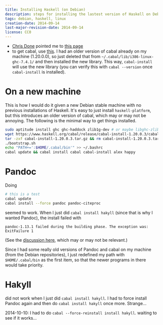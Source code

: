```yaml
---
title: Installing Haskell (on Debian)
description: steps for installing the lastest version of Haskell on Debian Stable
tags: debian, haskell, linux
creation-date: 2014-09-14
last-major-revision-date: 2014-09-14
license: CC0
---
```


- [Chris Done](http://chrisdone.com/) pointed me to [this page](https://github.com/bitemyapp/learnhaskell#debian)
- to get cabal, use [this](https://www.haskell.org/cabal/download.html).
I had an older version of cabal already on my machine (1.20.0.0), so just deleted that from `~/.cabal/lib/i386-linux-ghc-7.4.1/` and then installed the new library. This way, `cabal-install` will use the new library (you can verify this with `cabal --version` once `cabal-install` is installed).

# On a new machine

This is how I would do it given a new Debian stable machine with no previous installations of Haskell.
It's easy to just install `haskell-platform`, but this introduces an older version of cabal, which may or may not be annoying.
The following is the minimal way to get things installed.

```bash
sudo aptitude install ghc ghc-haddock zlib1g-dev # or maybe libghc-zlib will work too; actually, "libghc-zlib-dev" will pull "zlib1g-dev" so it doesn't really matter
wget https://www.haskell.org/cabal/release/cabal-install-1.20.0.3/cabal-install-1.20.0.3.tar.gz
tar -zxf cabal-install-1.20.0.3.tar.gz && rm cabal-install-1.20.0.3.tar.gz
./bootstrap.sh
echo "PATH+=':$HOME/.cabal/bin'" >> ~/.bashrc
cabal update && cabal install cabal cabal-install alex happy
```



# Pandoc

Doing

```bash
# this is a test
cabal update
cabal install --force pandoc pandoc-citeproc
```

seemed to work. When I just did `cabal install hakyll` (since that is why I wanted Pandoc), the install failed with

```
pandoc-1.13.1 failed during the building phase. The exception was:
ExitFailure 1
```

(See the [discussion here](https://groups.google.com/forum/#!topic/pandoc-discuss/NbredqPHVCg), which may or may not be relevant.)


Since I had some really old versions of Pandoc and cabal on my machine (from the Debian repositories), I just redefined my path with `$HOME/.cabal/bin` as the first item, so that the newer programs in there would take priority.


# Hakyll

did not work when I just did `cabal install hakyll`. I had to force install Pandoc again and then do `cabal install hakyll` once more. Strange...

2014-10-10: I had to do `cabal --force-reinstall install hakyll`. waiting to see if it works...
